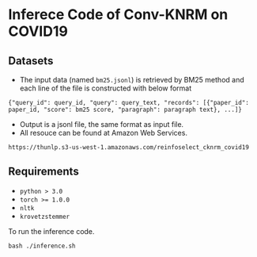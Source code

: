 # Inferece Code of Conv-KNRM on COVID19


## Datasets
* The input data (named ``bm25.jsonl``) is retrieved by BM25 method and each line of the file is constructed with below format
```
{"query_id": query_id, "query": query_text, "records": [{"paper_id": paper_id, "score": bm25 score, "paragraph": paragraph text}, ...]}
```
* Output is a jsonl file, the same format as input file.
* All resouce can be found at Amazon Web Services.
```
https://thunlp.s3-us-west-1.amazonaws.com/reinfoselect_cknrm_covid19
```

## Requirements

* `python > 3.0`
* `torch >= 1.0.0`
* `nltk`
* `krovetzstemmer`

To run the inference code.

```
bash ./inference.sh
```

